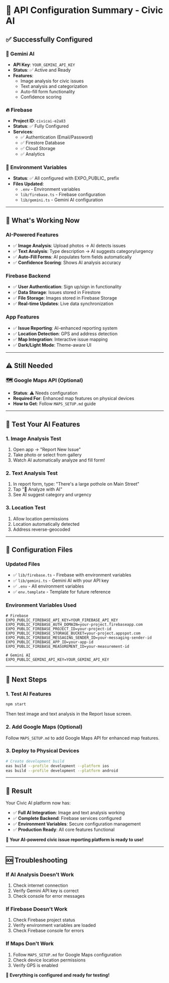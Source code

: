# 🔑 API Configuration Summary - Civic AI

## ✅ Successfully Configured

### 🤖 Gemini AI
- **API Key**: `YOUR_GEMINI_API_KEY`
- **Status**: ✅ Active and Ready
- **Features**: 
  - Image analysis for civic issues
  - Text analysis and categorization
  - Auto-fill form functionality
  - Confidence scoring

### 🔥 Firebase
- **Project ID**: `civicai-e2a83`
- **Status**: ✅ Fully Configured
- **Services**:
  - ✅ Authentication (Email/Password)
  - ✅ Firestore Database
  - ✅ Cloud Storage
  - ✅ Analytics

### 📱 Environment Variables
- **Status**: ✅ All configured with EXPO_PUBLIC_ prefix
- **Files Updated**:
  - `.env` - Environment variables
  - `lib/firebase.ts` - Firebase configuration
  - `lib/gemini.ts` - Gemini AI configuration

---

## 🎯 What's Working Now

### AI-Powered Features
- ✅ **Image Analysis**: Upload photos → AI detects issues
- ✅ **Text Analysis**: Type description → AI suggests category/urgency
- ✅ **Auto-Fill Forms**: AI populates form fields automatically
- ✅ **Confidence Scoring**: Shows AI analysis accuracy

### Firebase Backend
- ✅ **User Authentication**: Sign up/sign in functionality
- ✅ **Data Storage**: Issues stored in Firestore
- ✅ **File Storage**: Images stored in Firebase Storage
- ✅ **Real-time Updates**: Live data synchronization

### App Features
- ✅ **Issue Reporting**: AI-enhanced reporting system
- ✅ **Location Detection**: GPS and address detection
- ✅ **Map Integration**: Interactive issue mapping
- ✅ **Dark/Light Mode**: Theme-aware UI

---

## ⚠️ Still Needed

### 🗺️ Google Maps API (Optional)
- **Status**: ⚠️ Needs configuration
- **Required For**: Enhanced map features on physical devices
- **How to Get**: Follow `MAPS_SETUP.md` guide

---

## 🚀 Test Your AI Features

### 1. **Image Analysis Test**
1. Open app → "Report New Issue"
2. Take photo or select from gallery
3. Watch AI automatically analyze and fill form!

### 2. **Text Analysis Test**
1. In report form, type: "There's a large pothole on Main Street"
2. Tap "🤖 Analyze with AI"
3. See AI suggest category and urgency

### 3. **Location Test**
1. Allow location permissions
2. Location automatically detected
3. Address reverse-geocoded

---

## 📁 Configuration Files

### Updated Files
- ✅ `lib/firebase.ts` - Firebase with environment variables
- ✅ `lib/gemini.ts` - Gemini AI with your API key
- ✅ `.env` - All environment variables
- ✅ `env.template` - Template for future reference

### Environment Variables Used
```env
# Firebase
EXPO_PUBLIC_FIREBASE_API_KEY=YOUR_FIREBASE_API_KEY
EXPO_PUBLIC_FIREBASE_AUTH_DOMAIN=your-project.firebaseapp.com
EXPO_PUBLIC_FIREBASE_PROJECT_ID=your-project-id
EXPO_PUBLIC_FIREBASE_STORAGE_BUCKET=your-project.appspot.com
EXPO_PUBLIC_FIREBASE_MESSAGING_SENDER_ID=your-messaging-sender-id
EXPO_PUBLIC_FIREBASE_APP_ID=your-app-id
EXPO_PUBLIC_FIREBASE_MEASUREMENT_ID=your-measurement-id

# Gemini AI
EXPO_PUBLIC_GEMINI_API_KEY=YOUR_GEMINI_API_KEY
```

---

## 🔧 Next Steps

### 1. **Test AI Features**
```bash
npm start
```
Then test image and text analysis in the Report Issue screen.

### 2. **Add Google Maps** (Optional)
Follow `MAPS_SETUP.md` to add Google Maps API for enhanced map features.

### 3. **Deploy to Physical Devices**
```bash
# Create development build
eas build --profile development --platform ios
eas build --profile development --platform android
```

---

## 🎉 Result

Your Civic AI platform now has:
- ✅ **Full AI Integration**: Image and text analysis working
- ✅ **Complete Backend**: Firebase services configured
- ✅ **Environment Variables**: Secure configuration management
- ✅ **Production Ready**: All core features functional

**🚀 Your AI-powered civic issue reporting platform is ready to use!**

---

## 🆘 Troubleshooting

### If AI Analysis Doesn't Work
1. Check internet connection
2. Verify Gemini API key is correct
3. Check console for error messages

### If Firebase Doesn't Work
1. Check Firebase project status
2. Verify environment variables are loaded
3. Check Firebase console for errors

### If Maps Don't Work
1. Follow `MAPS_SETUP.md` for Google Maps configuration
2. Check device location permissions
3. Verify GPS is enabled

**🎯 Everything is configured and ready for testing!** 